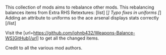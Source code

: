 This collection of mods aims to rebalance other mods.
This rebalancing balances items from Extra RHS Retextures:
[list]
[*] Typo fixes in uniforms
[*] Adding an attribute to uniforms so the ace arsenal displays stats correctly
[/list]

Visit the [url=https://github.com/johnb432/Weapons-Balance-WS]GitHub[/url] to get all the changed items.

Credit to all the various mod authors.
